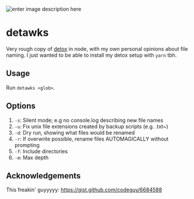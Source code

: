 ![enter image description here](https://i.postimg.cc/2kYnFPGY/download.png)
# detawks
Very rough copy of [detox](https://github.com/dharple/detox) in node, with my own personal opinions about file naming. I just wanted to be able to install my detox setup with `yarn` tbh.
## Usage

Run `detawks <glob>`.
## Options
1. `-s`: Silent mode; e.g no console.log describing new file names
2. `-u`: Fix unix file extensions created by backup scripts (e.g. .txt~)
3. `-d`: Dry run, showing what files would be renamed
4. `-r`: If overwrite possible, rename files AUTOMAGICALLY without prompting
5. `-f`: Include directories
6. `-m`: Max depth

## Acknowledgements
This freakin' guyyyyy: https://gist.github.com/codeguy/6684588


